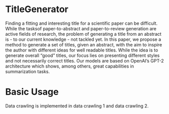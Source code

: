 # TitleGenerator
Finding a fitting and interesting title for a scientific paper can be difficult.  While the tasksof paper-to-abstract and paper-to-review generation are active fields of research, the problem of generating a title from an abstract is - to our current knowledge - not tackled yet. In this paper, we propose a method to generate a set of titles, given an abstract, with the aim to inspire the  author  with  different  ideas  for  well  readable titles. While the idea is to generate overall “good” titles, our focus lies on presenting different styles and not necessarily correct titles. Our models are based on OpenAI’s GPT-2 architecture  which  shows,  among  others,  great capabilities in summarization tasks.


# Basic Usage
Data crawling is implemented in data crawling 1 and data crawling 2.
